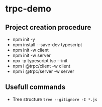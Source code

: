 # trpc-demo

## Project creation procedure
- npm init -y 
- npm install --save-dev typescript
- npm init -w client
- npm init -w server
- npx -p typescript tsc --init
- npm i @trpc/client -w client
- npm i @trpc/server -w server

## Usefull commands
- Tree structure `tree --gitignore -I *.js`
